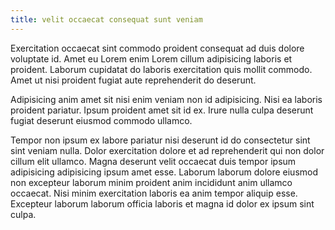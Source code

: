 ```yaml
---
title: velit occaecat consequat sunt veniam
---
```


Exercitation occaecat sint commodo proident consequat ad duis dolore voluptate id. Amet eu Lorem enim Lorem cillum adipisicing laboris et proident. Laborum cupidatat do laboris exercitation quis mollit commodo. Amet ut nisi proident fugiat aute reprehenderit do deserunt.

Adipisicing anim amet sit nisi enim veniam non id adipisicing. Nisi ea laboris proident pariatur. Ipsum proident amet sit id ex. Irure nulla culpa deserunt fugiat deserunt eiusmod commodo ullamco.

Tempor non ipsum ex labore pariatur nisi deserunt id do consectetur sint sint veniam nulla. Dolor exercitation dolore et ad reprehenderit qui non dolor cillum elit ullamco. Magna deserunt velit occaecat duis tempor ipsum adipisicing adipisicing ipsum amet esse. Laborum laborum dolore eiusmod non excepteur laborum minim proident anim incididunt anim ullamco occaecat. Nisi minim exercitation laboris ea anim tempor aliquip esse. Excepteur laborum laborum officia laboris et magna id dolor ex ipsum sint culpa.